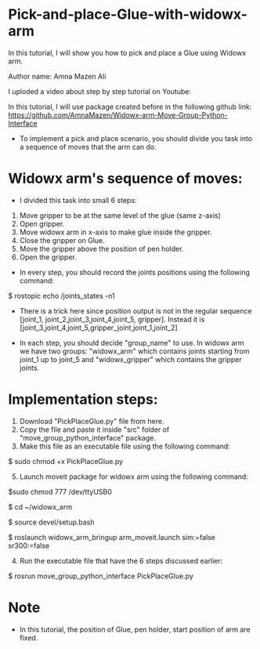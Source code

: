 # Pick-and-place-Glue-with-widowx-arm
In this tutorial, I will show you how to pick and place a Glue using Widowx arm. 

Author name: Amna Mazen Ali

I uploded a video about step by step tutorial on Youtube:

In this tutorial, I will use package created before in the following github link:
https://github.com/AmnaMazen/Widowx-arm-Move-Group-Python-Interface

* To implement a pick and place scenario, you should divide you task into a sequence of moves that the arm can do. 

# Widowx arm's sequence of moves:

 * I divided this task into small 6 steps:

1) Move gripper to be at the same level of the glue (same z-axis)
2) Open gripper.
3) Move widowx arm in x-axis to make glue inside the gripper.
4) Close the gripper on Glue.
5) Move the gripper above the position of pen holder.
6) Open the gripper.

* In every step, you should record the joints positions using the following command:

$ rostopic echo /joints_states -n1

* There is a trick here since position output is not in the regular sequence [joint_1, joint_2,joint_3,joint_4,joint_5, gripper]. Instead it is [joint_3,joint_4,joint_5,gripper_joint,joint_1,joint_2]

* In each step, you should decide "group_name" to use. In widowx arm we have two groups: "widowx_arm" which contains joints starting from joint_1 up to joint_5 and "widowx_gripper" which contains the gripper joints.



# Implementation steps:

1) Download "PickPlaceGlue.py" file from here.
2) Copy the file and paste it inside "src" folder of "move_group_python_interface" package.
3) Make this file as an executable file using the following command:

$ sudo chmod +x PickPlaceGlue.py

5) Launch moveit package for widowx arm using the following command:

$sudo chmod 777 /dev/ttyUSB0

$ cd ~/widowx_arm

$ source devel/setup.bash

$ roslaunch widowx_arm_bringup arm_moveit.launch sim:=false sr300:=false

4) Run the executable file that have the 6 steps discussed earlier:

$ rosrun move_group_python_interface PickPlaceGlue.py


# Note

* In this tutorial, the position of Glue, pen holder, start position of arm are fixed.
